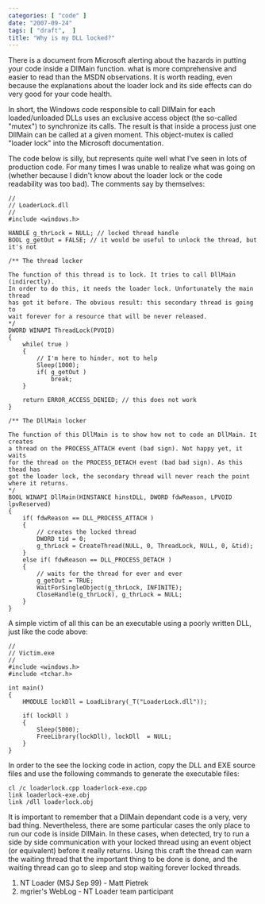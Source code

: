 ```yaml
---
categories: [ "code" ]
date: "2007-09-24"
tags: [ "draft",  ]
title: "Why is my DLL locked?"
---
```

There is a document from Microsoft alerting about the hazards in putting your code inside a DllMain function. what is more comprehensive and easier to read than the MSDN observations. It is worth reading, even because the explanations about the loader lock and its side effects can do very good for your code health.


In short, the Windows code responsible to call DllMain for each loaded/unloaded DLLs uses an exclusive access object (the so-called "mutex") to synchronize its calls. The result is that inside a process just one DllMain can be called at a given moment. This object-mutex is called "loader lock" into the Microsoft documentation.



The code below is silly, but represents quite well what I've seen in lots of production code. For many times I was unable to realize what was going on (whether because I didn't know about the loader lock or the code readability was too bad). The comments say by themselves:

    //
    // LoaderLock.dll
    //
    #include <windows.h>
    
    HANDLE g_thrLock = NULL; // locked thread handle
    BOOL g_getOut = FALSE; // it would be useful to unlock the thread, but it's not
    
    /** The thread locker
    
    The function of this thread is to lock. It tries to call DllMain (indirectly). 
    In order to do this, it needs the loader lock. Unfortunately the main thread 
    has got it before. The obvious result: this secondary thread is going to 
    wait forever for a resource that will be never released.
    */
    DWORD WINAPI ThreadLock(PVOID)
    {
    	while( true )
    	{
    		// I'm here to hinder, not to help
    		Sleep(1000);
    		if( g_getOut ) 
    			break;
    	}
    
    	return ERROR_ACCESS_DENIED; // this does not work
    }
    
    /** The DllMain locker
    
    The function of this DllMain is to show how not to code an DllMain. It creates 
    a thread on the PROCESS_ATTACH event (bad sign). Not happy yet, it waits 
    for the thread on the PROCESS_DETACH event (bad bad sign). As this thead has 
    got the loader lock, the secondary thread will never reach the point 
    where it returns.
    */
    BOOL WINAPI DllMain(HINSTANCE hinstDLL, DWORD fdwReason, LPVOID lpvReserved)
    {
    	if( fdwReason == DLL_PROCESS_ATTACH )
    	{
    		// creates the locked thread
    		DWORD tid = 0;
    		g_thrLock = CreateThread(NULL, 0, ThreadLock, NULL, 0, &tid);
    	}
    	else if( fdwReason == DLL_PROCESS_DETACH )
    	{
    		// waits for the thread for ever and ever
    		g_getOut = TRUE;
    		WaitForSingleObject(g_thrLock, INFINITE);
    		CloseHandle(g_thrLock), g_thrLock = NULL;
    	}
    } 
    

A simple victim of all this can be an executable using a poorly written DLL, just like the code above:

    //
    // Victim.exe
    //
    #include <windows.h>
    #include <tchar.h>
    
    int main()
    {
    	HMODULE lockDll = LoadLibrary(_T("LoaderLock.dll"));
    
    	if( lockDll )
    	{
    		Sleep(5000);
    		FreeLibrary(lockDll), lockDll  = NULL;
    	}
    } 
    

In order to the see the locking code in action, copy the DLL and EXE source files and use the following commands to generate the executable files:

    
    cl /c loaderlock.cpp loaderlock-exe.cpp
    link loaderlock-exe.obj
    link /dll loaderlock.obj


It is important to remember that a DllMain dependant code is a very, very bad thing. Nevertheless, there are some particular cases the only place to run our code is inside DllMain. In these cases, when detected, try to run a side by side communication with your locked thread using an event object (or equivalent) before it really returns. Using this craft the thread can warn the waiting thread that the important thing to be done is done, and the waiting thread can go to sleep and stop waiting forever locked threads.


    
  1. NT Loader (MSJ Sep 99) - Matt Pietrek
  2. mgrier's WebLog - NT Loader team participant
